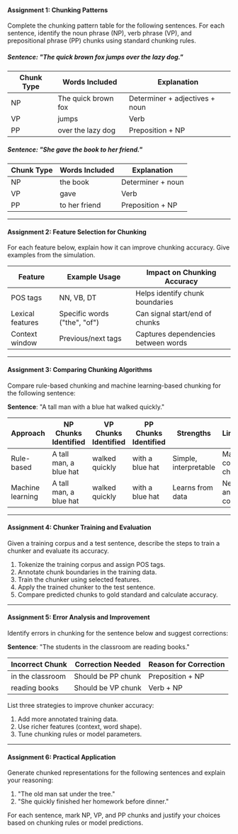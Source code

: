 #### **Assignment 1: Chunking Patterns**

Complete the chunking pattern table for the following sentences. For each sentence, identify the noun phrase (NP), verb phrase (VP), and prepositional phrase (PP) chunks using standard chunking rules.

##### **Sentence**: "The quick brown fox jumps over the lazy dog."

| Chunk Type | Words Included      | Explanation                    |
| ---------- | ------------------- | ------------------------------ |
| NP         | The quick brown fox | Determiner + adjectives + noun |
| VP         | jumps               | Verb                           |
| PP         | over the lazy dog   | Preposition + NP               |

##### **Sentence**: "She gave the book to her friend."

| Chunk Type | Words Included | Explanation       |
| ---------- | -------------- | ----------------- |
| NP         | the book       | Determiner + noun |
| VP         | gave           | Verb              |
| PP         | to her friend  | Preposition + NP  |

---

#### **Assignment 2: Feature Selection for Chunking**

For each feature below, explain how it can improve chunking accuracy. Give examples from the simulation.

| Feature          | Example Usage                | Impact on Chunking Accuracy         |
| ---------------- | ---------------------------- | ----------------------------------- |
| POS tags         | NN, VB, DT                   | Helps identify chunk boundaries     |
| Lexical features | Specific words ("the", "of") | Can signal start/end of chunks      |
| Context window   | Previous/next tags           | Captures dependencies between words |

---

#### **Assignment 3: Comparing Chunking Algorithms**

Compare rule-based chunking and machine learning-based chunking for the following sentence:

**Sentence**: "A tall man with a blue hat walked quickly."

| Approach         | NP Chunks Identified   | VP Chunks Identified | PP Chunks Identified | Strengths             | Limitations             |
| ---------------- | ---------------------- | -------------------- | -------------------- | --------------------- | ----------------------- |
| Rule-based       | A tall man, a blue hat | walked quickly       | with a blue hat      | Simple, interpretable | May miss complex chunks |
| Machine learning | A tall man, a blue hat | walked quickly       | with a blue hat      | Learns from data      | Needs annotated corpus  |

---

#### **Assignment 4: Chunker Training and Evaluation**

Given a training corpus and a test sentence, describe the steps to train a chunker and evaluate its accuracy.

1. Tokenize the training corpus and assign POS tags.
2. Annotate chunk boundaries in the training data.
3. Train the chunker using selected features.
4. Apply the trained chunker to the test sentence.
5. Compare predicted chunks to gold standard and calculate accuracy.

---

#### **Assignment 5: Error Analysis and Improvement**

Identify errors in chunking for the sentence below and suggest corrections:

**Sentence**: "The students in the classroom are reading books."

| Incorrect Chunk  | Correction Needed  | Reason for Correction |
| ---------------- | ------------------ | --------------------- |
| in the classroom | Should be PP chunk | Preposition + NP      |
| reading books    | Should be VP chunk | Verb + NP             |

List three strategies to improve chunker accuracy:

1. Add more annotated training data.
2. Use richer features (context, word shape).
3. Tune chunking rules or model parameters.

---

#### **Assignment 6: Practical Application**

Generate chunked representations for the following sentences and explain your reasoning:

1. "The old man sat under the tree."
2. "She quickly finished her homework before dinner."

For each sentence, mark NP, VP, and PP chunks and justify your choices based on chunking rules or model predictions.
